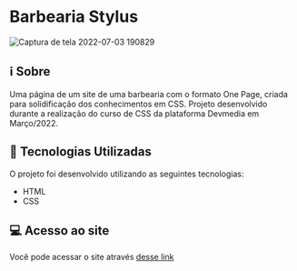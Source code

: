 # Barbearia Stylus

![Captura de tela 2022-07-03 190829](https://user-images.githubusercontent.com/94997593/177058789-51620ffb-116d-49f1-b486-796957e4a33a.gif)


## :information_source: Sobre
Uma página de um site de uma barbearia com o formato One Page, criada para solidificação dos conhecimentos em CSS. Projeto desenvolvido durante a realização do curso de CSS da plataforma Devmedia em Março/2022.


## :rocket: Tecnologias Utilizadas 

O projeto foi desenvolvido utilizando as seguintes tecnologias:

- HTML
- CSS


## :computer: Acesso ao site

Você pode acessar o site através [desse link](http://barbearia-stylus-ashen.vercel.app/)

